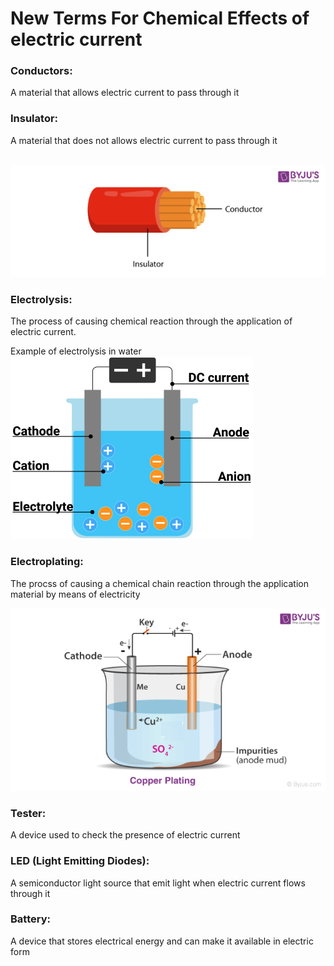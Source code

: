 <h1>New Terms For Chemical Effects of electric current</h1>
<h3>Conductors: </h3> A material that allows electric current to pass through it <br>
<h3>Insulator: </h3> A material that does not allows electric current to pass through it <br>
<br>

![The example of conductor and insulator](image.png)

<h3>Electrolysis: </h3> The process of causing chemical reaction through the application of electric current.



Example of electrolysis in water
![Electrolysis in water](https://raw.githubusercontent.com/HariharNautiyal2/notes/main/Science_docs/Chemical%20Effects%20of%20Electric%20current/image-1.png)


<h3>Electroplating: </h3> The procss of causing a chemical chain reaction through the application material by means of electricity

![Copper Plating](image-2.png)

<h3>Tester: </h3> A device used to check the presence of electric current

<h3>LED (Light Emitting Diodes): </h3>  A semiconductor light source that emit light when electric current flows through it

<h3>Battery: </h3>A device that stores electrical energy and can make it available in electric form 
